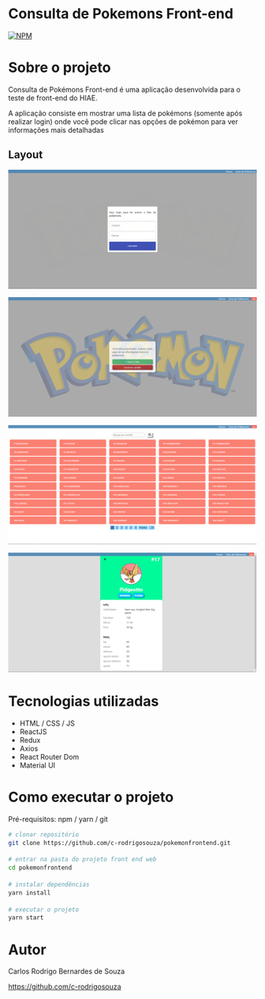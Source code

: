 # Consulta de Pokemons Front-end 
[![NPM](https://img.shields.io/npm/l/react)](https://github.com/c-rodrigosouza/pokemonfrontend/blob/main/LICENSE) 

# Sobre o projeto

Consulta de Pokémons Front-end é uma aplicação desenvolvida para o teste de front-end do HIAE.

A aplicação consiste em mostrar uma lista de pokémons (somente após realizar login) onde você pode clicar nas opções de pokémon para ver informações mais detalhadas

## Layout
![Web 1](https://github.com/c-rodrigosouza/assets/blob/main/login-pokemon-front-end.PNG?raw=true)

![Web 2](https://github.com/c-rodrigosouza/assets/blob/main/home-pokemon-front-end.PNG?raw=true)

![Web 3](https://github.com/c-rodrigosouza/assets/blob/main/pokemon-list.PNG?raw=true)

![Web 4](https://github.com/c-rodrigosouza/assets/blob/main/pokemon-info.PNG?raw=true)

# Tecnologias utilizadas
- HTML / CSS / JS 
- ReactJS
- Redux
- Axios
- React Router Dom
- Material UI

# Como executar o projeto

Pré-requisitos: npm / yarn / git

```bash
# clonar repositório
git clone https://github.com/c-rodrigosouza/pokemonfrontend.git

# entrar na pasta do projeto front end web
cd pokemonfrontend

# instalar dependências
yarn install

# executar o projeto
yarn start
```

# Autor

Carlos Rodrigo Bernardes de Souza

https://github.com/c-rodrigosouza
